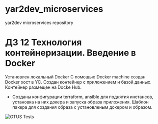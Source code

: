 # yar2dev_microservices
yar2dev microservices repository



# ДЗ 12 Технология контейнеризации. Введение в Docker


Установлен локальный Docker
С помощью Docker machine создан Docker хост в YC.
Создан контейнер с приложением и базой данных.
Контейнер размещен на Docke Hub.

* Созданы конфигурации terraform, ansible для поднятия инстансов, установка на них докера и запуска образа приложения.
Шаблон пакера для создания образа с установленым докером и образом.



![OTUS Tests](https://github.com/Otus-DevOps-2021-08/yar2dev_infra/actions/workflows/runtests.yml/badge.svg)
